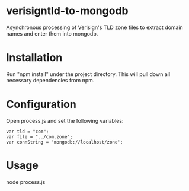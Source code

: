 # verisigntld-to-mongodb
Asynchronous processing of Verisign's TLD zone files to extract domain names and enter them into mongodb.

Installation
============

Run "npm install" under the project directory. This will pull down all necessary dependencies from npm.


Configuration
=============

Open process.js and set the following variables:

    var tld = "com";
    var file = "../com.zone";
    var connString = 'mongodb://localhost/zone';


Usage
=====

node process.js
